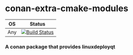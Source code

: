 # conan-extra-cmake-modules
| OS | Status |
|---|---|
| Any | [![Build Status](https://dev.azure.com/bjoernstresing/bjoernstresing/_apis/build/status/Tereius.conan-linuxdeployqt?repoName=Tereius%2Fconan-linuxdeployqt&branchName=master)](https://dev.azure.com/bjoernstresing/bjoernstresing/_build/latest?definitionId=16&repoName=Tereius%2Fconan-linuxdeployqt&branchName=master) |

### A conan package that provides linuxdeployqt

